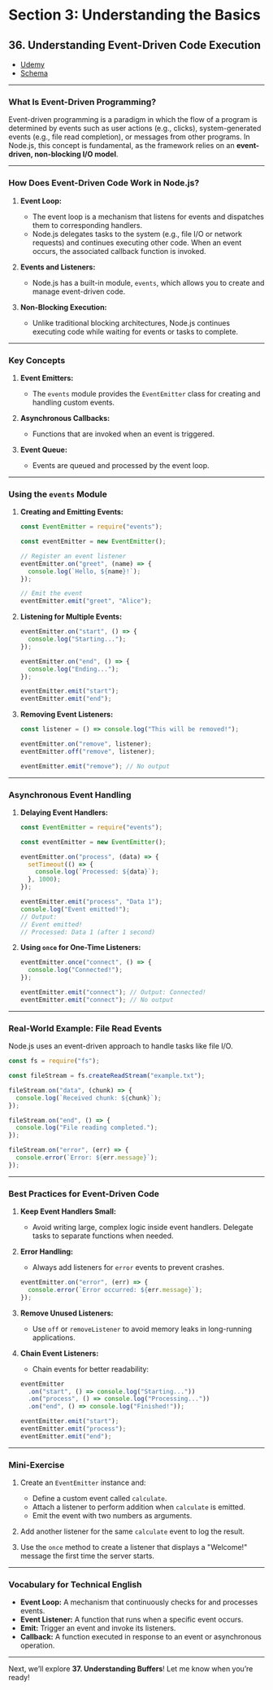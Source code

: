 # Section 3: Understanding the Basics

## **36. Understanding Event-Driven Code Execution**

- [Udemy](https://chatgpt.com/c/674d802b-da68-8008-8dc1-fa5a42035111)
- [Schema](pdf/event-Driven-Architecture_Diagram.png)

---

### **What Is Event-Driven Programming?**

Event-driven programming is a paradigm in which the flow of a program is determined by events such as user actions (e.g., clicks), system-generated events (e.g., file read completion), or messages from other programs. In Node.js, this concept is fundamental, as the framework relies on an **event-driven, non-blocking I/O model**.

---

### **How Does Event-Driven Code Work in Node.js?**

1. **Event Loop:**

   - The event loop is a mechanism that listens for events and dispatches them to corresponding handlers.
   - Node.js delegates tasks to the system (e.g., file I/O or network requests) and continues executing other code. When an event occurs, the associated callback function is invoked.

2. **Events and Listeners:**

   - Node.js has a built-in module, `events`, which allows you to create and manage event-driven code.

3. **Non-Blocking Execution:**
   - Unlike traditional blocking architectures, Node.js continues executing code while waiting for events or tasks to complete.

---

### **Key Concepts**

1. **Event Emitters:**

   - The `events` module provides the `EventEmitter` class for creating and handling custom events.

2. **Asynchronous Callbacks:**

   - Functions that are invoked when an event is triggered.

3. **Event Queue:**
   - Events are queued and processed by the event loop.

---

### **Using the `events` Module**

1. **Creating and Emitting Events:**

   ```javascript
   const EventEmitter = require("events");

   const eventEmitter = new EventEmitter();

   // Register an event listener
   eventEmitter.on("greet", (name) => {
     console.log(`Hello, ${name}!`);
   });

   // Emit the event
   eventEmitter.emit("greet", "Alice");
   ```

2. **Listening for Multiple Events:**

   ```javascript
   eventEmitter.on("start", () => {
     console.log("Starting...");
   });

   eventEmitter.on("end", () => {
     console.log("Ending...");
   });

   eventEmitter.emit("start");
   eventEmitter.emit("end");
   ```

3. **Removing Event Listeners:**

   ```javascript
   const listener = () => console.log("This will be removed!");

   eventEmitter.on("remove", listener);
   eventEmitter.off("remove", listener);

   eventEmitter.emit("remove"); // No output
   ```

---

### **Asynchronous Event Handling**

1. **Delaying Event Handlers:**

   ```javascript
   const EventEmitter = require("events");

   const eventEmitter = new EventEmitter();

   eventEmitter.on("process", (data) => {
     setTimeout(() => {
       console.log(`Processed: ${data}`);
     }, 1000);
   });

   eventEmitter.emit("process", "Data 1");
   console.log("Event emitted!");
   // Output:
   // Event emitted!
   // Processed: Data 1 (after 1 second)
   ```

2. **Using `once` for One-Time Listeners:**

   ```javascript
   eventEmitter.once("connect", () => {
     console.log("Connected!");
   });

   eventEmitter.emit("connect"); // Output: Connected!
   eventEmitter.emit("connect"); // No output
   ```

---

### **Real-World Example: File Read Events**

Node.js uses an event-driven approach to handle tasks like file I/O.

```javascript
const fs = require("fs");

const fileStream = fs.createReadStream("example.txt");

fileStream.on("data", (chunk) => {
  console.log(`Received chunk: ${chunk}`);
});

fileStream.on("end", () => {
  console.log("File reading completed.");
});

fileStream.on("error", (err) => {
  console.error(`Error: ${err.message}`);
});
```

---

### **Best Practices for Event-Driven Code**

1. **Keep Event Handlers Small:**

   - Avoid writing large, complex logic inside event handlers. Delegate tasks to separate functions when needed.

2. **Error Handling:**

   - Always add listeners for `error` events to prevent crashes.

   ```javascript
   eventEmitter.on("error", (err) => {
     console.error(`Error occurred: ${err.message}`);
   });
   ```

3. **Remove Unused Listeners:**

   - Use `off` or `removeListener` to avoid memory leaks in long-running applications.

4. **Chain Event Listeners:**

   - Chain events for better readability:

   ```javascript
   eventEmitter
     .on("start", () => console.log("Starting..."))
     .on("process", () => console.log("Processing..."))
     .on("end", () => console.log("Finished!"));

   eventEmitter.emit("start");
   eventEmitter.emit("process");
   eventEmitter.emit("end");
   ```

---

### **Mini-Exercise**

1. Create an `EventEmitter` instance and:

   - Define a custom event called `calculate`.
   - Attach a listener to perform addition when `calculate` is emitted.
   - Emit the event with two numbers as arguments.

2. Add another listener for the same `calculate` event to log the result.

3. Use the `once` method to create a listener that displays a "Welcome!" message the first time the server starts.

---

### **Vocabulary for Technical English**

- **Event Loop:** A mechanism that continuously checks for and processes events.
- **Event Listener:** A function that runs when a specific event occurs.
- **Emit:** Trigger an event and invoke its listeners.
- **Callback:** A function executed in response to an event or asynchronous operation.

---

Next, we’ll explore **37. Understanding Buffers**! Let me know when you’re ready!
